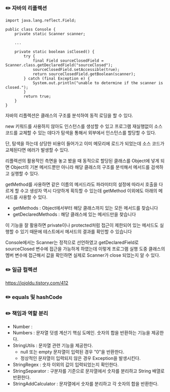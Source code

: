 ### ✏️ 자바의 리플렉션

```
import java.lang.reflect.Field;

public class Console {
    private static Scanner scanner;
    
    ...
    
    private static boolean isClosed() {
        try {
            final Field sourceClosedField = Scanner.class.getDeclaredField("sourceClosed");
            sourceClosedField.setAccessible(true);
            return sourceClosedField.getBoolean(scanner);
        } catch (final Exception e) {
            System.out.println("unable to determine if the scanner is closed.");
        }
        return true;
    }
}
```

자바의 리플렉션은 클래스의 구조를 분석하여 동적 로딩을 할 수 있다.

new 키워드를 사용하지 않아도 인스턴스를 생성할 수 있고 프로그램 재실행없이 소스 코드를 교체할 수 있는 데다가 탐색을 통해서 외부에서 인스턴스를 할당할 수 있다.

단, 탐색을 하는데 상당한 비용이 들어가고 이미 메모리에 로드가 되었는데 소스 코드가 교체된다면 에러가 발생할 수 있다.

리플렉션의 활용적인 측면을 놓고 봤을 때 동적으로 할당된 클래스를 Object에 넣게 되면 Object의 기본 메서드뿐만 아니라 해당 클래스의 구조를 분석해서 메서드를 검색하고 실행할 수 있다.

getMethod를 사용하면 같은 이름의 메서드라도 파라미터의 설정에 따라서 호출을 다르게 할 수고 생성자 역시 다양하게 획득할 수 있는데 getMethod 이외에도 아래의 메서드를 사용할 수 있다.

- getMethods : Object에서부터 해당 클래스까지 있는 모든 메서드를 찾습니다
- getDeclaredMethods : 해당 클래스에 있는 메서드만을 찾습니다

이 기능을 잘 활용하면 private이나 protected처럼 접근이 제한되어 있는 메서드도 실행할 수 있기 때문에 테스트에서 메서드의 결과를 확인할 수 있습니다

Console에서는 Scanner는 정적으로 선언하였고 getDeclaredField로 sourceClosed 변수에 접근을 가능하게 하였는데 이렇게 프로그램 실행 도중 클래스의 멤버 변수에 접근해서 값을 확인하면 실제로 Scanner가 close 되었는지 알 수 있다.

### ✏️ 일급 컬렉션

https://jojoldu.tistory.com/412

### ✏️ equals 및 hashCode


### ✏️ 책임과 역할 분리

- Number :
- Numbers : 문자열 덧셈 계산기 핵심 도메인. 숫자의 합을 반환하는 기능을 제공한다.
- StringUtils : 문자열 관련 기능을 제공한다.
    - null 또는 empty 문자열이 입력된 경우 "0"을 반환한다.
    - 정상적인 문자열이 입력되지 않은 경우 Exception을 발생시킨다.
- StringRegex : 숫자 이외의 값이 입력되었는지 확인한다.
- StringSeparator : 구분자를 기준으로 문자열에서 숫자를 분리하고 String 배열로 반환한다.
- StringAddCalculator : 문자열에서 숫자를 분리하고 각 숫자의 합을 반환한다.
